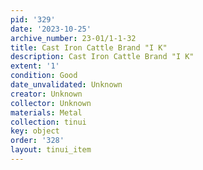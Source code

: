 ```yaml
---
pid: '329'
date: '2023-10-25'
archive_number: 23-01/1-1-32
title: Cast Iron Cattle Brand "I K"
description: Cast Iron Cattle Brand "I K"
extent: '1'
condition: Good
date_unvalidated: Unknown
creator: Unknown
collector: Unknown
materials: Metal
collection: tinui
key: object
order: '328'
layout: tinui_item
---
```

